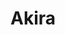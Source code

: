 ---
layout: place
title: "Akira"
permalink: /florida/riverview/akira.html
stateAbbr: FL
stateName: Florida
cityName: Riverview
seo:
  name: "Akira"
  type: Restaurant
  links: null
description: "Looking for sushi in Riverview, Florida? Check out Akira for a delightful Japanese dining experience. Enjoy a variety of sushi and other dishes in a welcomin..."
place_id: ChIJH2WkZ1LSwogR5TJcDPr7BdE
photos:
  - name: >-
      places/ChIJH2WkZ1LSwogR5TJcDPr7BdE/photos/AeeoHcKNqwTR_jwMtFLBCc4rh-ZIUZrd3hOG51V3SZZlvEnDBc2vhvbB59p87Spc6LlnBPZbAA8cnf72XLGoPV7MiIB8wY1M2jHHbQKbBIeI9TtAxHBql3EajqkD7h8pPEnY65sPTsOVqlzL2CoquopWwLOkhYlT96jnnVRXLuA48AJhqITkG9Mas4DXwfjjc9bcdLtzt-R3G_EaABxHk7cfP6YfQGDpymRFww7ICgQKqlm3VHdNojvrL6KBBFKJDo1vdfws2n_xaoDgRZXCwilabDh6537SIG0sxUSeB4f7FefD_sqEs8VcdlhPzxBCrHz1H97D4brI9pNy78alOcM3evT_WR7njFomL40ZFKhvYsYPCAADvYgyW5Xuu-Nv4T5H3ppGAAWMzizk7wKm__6qKq4tQap-umARUbHPu9iNzWwzyg
    widthPx: 4656
    heightPx: 2620
    authorAttributions:
      - displayName: 陳聿德
        uri: https://maps.google.com/maps/contrib/107110508301897117488
        photoUri: >-
          https://lh3.googleusercontent.com/a-/ALV-UjURrp0qWdODyF7KndBVkpNATg7n7RBuZ2nyQkztYv2AXzJndK8=s100-p-k-no-mo
    flagContentUri: >-
      https://www.google.com/local/imagery/report/?cb_client=maps_api_places.places_api&image_key=!1e10!2sCIHM0ogKEICAgICkhYy6MA&hl=en-US
    googleMapsUri: >-
      https://www.google.com/maps/place//data=!3m4!1e2!3m2!1sCIHM0ogKEICAgICkhYy6MA!2e10!4m2!3m1!1s0x88c2d25267a4651f:0xd105fbfa0c5c32e5
  - name: >-
      places/ChIJH2WkZ1LSwogR5TJcDPr7BdE/photos/AeeoHcKJyL05OAYeuNkANtpnvOOoG9Hc9Fp8EMKFq07bXiD3mM5ok5Qc7fhD0CLUqkbjbQOH7si1nTI1xr2l2lJ6oRTL8v3LLcao2x1EMT1QZGCbwC3D50rDgiUhNs6czOoXbbNXTu8XbUWK5rwrpIbHTZscm4FXhNC_oqQG_3h64MzIDJ__TwGjARhd2tvVrEzvbFzMbBEg2jh7oLxgZIgEceoIAYT1Qh3d54MYkPPcD2rAuKZrh27AwGR0QQopxcspsfMKFHrg7aXugfSGvRMEbHo3egTgbHlg5MFKB5Ysb5gYZCVIbPdy785if1GRGs4SQfihB8huAUaWFhOvVTCJr6WKU_Y8_IowqKqJyh4gISDzrh50Js6e3w9XUrVynQfUbTuBp6cKZWx6qSKifv1J-hcm7IS4QoJ1rwVywiIWVbnBM0tR
    widthPx: 4000
    heightPx: 3000
    authorAttributions:
      - displayName: Adam maleski
        uri: https://maps.google.com/maps/contrib/117819933389500262256
        photoUri: >-
          https://lh3.googleusercontent.com/a/ACg8ocKChiSKbcKr4uXWX_GLIOFjqwEF9sxVlD788TXCOuvDBcmlgw=s100-p-k-no-mo
    flagContentUri: >-
      https://www.google.com/local/imagery/report/?cb_client=maps_api_places.places_api&image_key=!1e10!2sCIHM0ogKEICAgIDXipGxyQE&hl=en-US
    googleMapsUri: >-
      https://www.google.com/maps/place//data=!3m4!1e2!3m2!1sCIHM0ogKEICAgIDXipGxyQE!2e10!4m2!3m1!1s0x88c2d25267a4651f:0xd105fbfa0c5c32e5
  - name: >-
      places/ChIJH2WkZ1LSwogR5TJcDPr7BdE/photos/AeeoHcKgy6aeNNv0OI1Y2Yn4QyZ1j0EwlSKmi0d9Ocut0RTPth2Q0vGDO4vfJ6xWJttSHUaCmMjpD71DochkwFjir_kC5Gd1fRpr3gZSvNkNi4eNe5z9wf9hZxVVMFKY1mO8ngOgFmg2dLR8TnSKXYOLOZuuTLZvf2qpCBtRwZzBjBdaOHRNZ8YezAXY1XNsDimZ-rVR_feWEBmptp7mUr_Q3Gchgd5F2kFeVU79eBag8ouJZfGdVOVMvfnYS3Q7EsZCbsWtK04fDMZiLaEmybsQTq81L-X9oHCWgnp8PvZjQiK9QYelEwL_OduAqH56QWx51KYUVkFYr3N6ezRkMIPOxRSOK3QC_nxik8OfwXa6mDewfyHKMw-oalBlNZln1d277fha44t9c3_xRR6UzBv72-TsEikY0DevCVcff2dYU6ePDQ
    widthPx: 3024
    heightPx: 4032
    authorAttributions:
      - displayName: Larissa Kisner
        uri: https://maps.google.com/maps/contrib/107195834742673101544
        photoUri: >-
          https://lh3.googleusercontent.com/a-/ALV-UjX4JQ7aG2laSAVJqY0eNgQAJDMir9YUuQquAZv1KpzDP2pddmbb=s100-p-k-no-mo
    flagContentUri: >-
      https://www.google.com/local/imagery/report/?cb_client=maps_api_places.places_api&image_key=!1e10!2sCIHM0ogKEICAgIDB9IO7Dw&hl=en-US
    googleMapsUri: >-
      https://www.google.com/maps/place//data=!3m4!1e2!3m2!1sCIHM0ogKEICAgIDB9IO7Dw!2e10!4m2!3m1!1s0x88c2d25267a4651f:0xd105fbfa0c5c32e5
  - name: >-
      places/ChIJH2WkZ1LSwogR5TJcDPr7BdE/photos/AeeoHcLsFeFLi2iZNeKa2M3lP_aCqaPUoUvEIMuZ8dHTIniqSbQtxD8tUBMfjXU-NorTOCdNwVuFOfWWBrjKmvgdaoE7W02hS-pAbLqk8fvh5tLX4YmCABnJbDT8kMWMhCh0Upb8Bwj8qMk1yaZQouNDzS8vZ0NrCqmiZJBL07HM0m01Yle1nfyWTZZCBKBEYLalDU4k6_kULyWDB3Pm2mt1mfZfEuZozPPUBSjwzBaZloSw5QO3xrKczFBhLArHLujxfT9hLkVzjHoVQYeowGDk2ytANi1EzEr67LwUP-0HFkvq5JZ9uUsegedcuK_81B1US3lGT7wSHpWanWMa4ceGke7yPsLDRDZTOED_xowYXHoRLTvNWKk4Og4Onp1EVFJjJXD-ykG40x6o_v86cD5Ea7ipt5wiOV90tg17eEul0ZGTQTw
    widthPx: 4032
    heightPx: 3024
    authorAttributions:
      - displayName: Reviews By Nitra
        uri: https://maps.google.com/maps/contrib/106833817496241043940
        photoUri: >-
          https://lh3.googleusercontent.com/a-/ALV-UjV8NhtDif8rbSnEfG0Wsjsr33s65OVD8QYGvhlZbCYVxK1OTSAx=s100-p-k-no-mo
    flagContentUri: >-
      https://www.google.com/local/imagery/report/?cb_client=maps_api_places.places_api&image_key=!1e10!2sCIHM0ogKEICAgIDkz_mJqAE&hl=en-US
    googleMapsUri: >-
      https://www.google.com/maps/place//data=!3m4!1e2!3m2!1sCIHM0ogKEICAgIDkz_mJqAE!2e10!4m2!3m1!1s0x88c2d25267a4651f:0xd105fbfa0c5c32e5
  - name: >-
      places/ChIJH2WkZ1LSwogR5TJcDPr7BdE/photos/AeeoHcIqcD7EsxDQrMHpNRtyepwcAx3D-uOP_YVCn_cTQgOrDfizjgb8UJ6DTCoGewKtvjLo295HBIT9-81nY-wapdpCpGjm7c4bFVgb0SqKDZiOG2r5ps_-6ggp3SiZjlW6mKCueIenmO3CFoH3Nvo2jiElXClS7-NSo0kxcUY-uZ1EEa_5cWafXN6kpqcMryKQ8bbSR8F-XAHfoGdyX12T8Axp9LNQHxDdUTrjbbCJAatLj-_fzE9erZDRbtcf2Gqc23L61taIBM6OEd0alYX_ph3rtweCeelA1-N8-fZIMlTKGVfLrtpxVcuasPZhzbrOtTP202vBjqXOee-5SV3C0R0op4-ZMvzJmObGDEPexsIQ1bDsuiIiZi8MbsTWJUhjOKiTBR1TJyWVSyxR6wAUGe_MvcDljK85ApQ5YSRZpRu2q-w
    widthPx: 4032
    heightPx: 3024
    authorAttributions:
      - displayName: Carmelo Pupillo
        uri: https://maps.google.com/maps/contrib/105161516940927825879
        photoUri: >-
          https://lh3.googleusercontent.com/a-/ALV-UjU2oBwZhAGsJfbgA9kH_aF1TGowTOFi4d4zobaqgcVtcvr3U6yh=s100-p-k-no-mo
    flagContentUri: >-
      https://www.google.com/local/imagery/report/?cb_client=maps_api_places.places_api&image_key=!1e10!2sCIHM0ogKEICAgIDE-cjgowE&hl=en-US
    googleMapsUri: >-
      https://www.google.com/maps/place//data=!3m4!1e2!3m2!1sCIHM0ogKEICAgIDE-cjgowE!2e10!4m2!3m1!1s0x88c2d25267a4651f:0xd105fbfa0c5c32e5
  - name: >-
      places/ChIJH2WkZ1LSwogR5TJcDPr7BdE/photos/AeeoHcIWORP9tew4AhBQ3aUO9AZO75odGZHeMfMCY0DITDIV1WsBJxfGGjmE8SLRrEXeStnWaQFDiGPiVusfm6Gw4veaoN5QwAS6_7YmXQvDtwY4Zw9rEtcZNQavrtEat1FTDn86Qb3ycg_16h43QSOBvpvZU2W0QRyLzTXMRQCD2UHrWLDeCFuJSPeCmedr55PAy1018BSfOp71NDSjSxN7PdJ960axAlEfm9gBb5TBn1uDkW1w7dBQ7zGhgPc-uASAt--jVI5E4HXMD13BePBN0m882ksV_3Ex87KeGrGa-Ajx6EbLYhb9SQdoJ7dLmwRKwy6-8d1ALKUG3a0M4l6we46OJL6IJINRUl58pukqBYpTMRyj95GGEvPGeFLPQc7hlw31XbHOgb-MbAotVxRmraPTUcv6IONkp1CAWlVWwewQL-8
    widthPx: 3024
    heightPx: 4032
    authorAttributions:
      - displayName: Autumn Barber
        uri: https://maps.google.com/maps/contrib/109287585715246716061
        photoUri: >-
          https://lh3.googleusercontent.com/a/ACg8ocLBk7D2COsoz86hPtkBzVM4Yv3asL0yehV78cMsoYLflP6v7w=s100-p-k-no-mo
    flagContentUri: >-
      https://www.google.com/local/imagery/report/?cb_client=maps_api_places.places_api&image_key=!1e10!2sCIHM0ogKEICAgIC61azq9wE&hl=en-US
    googleMapsUri: >-
      https://www.google.com/maps/place//data=!3m4!1e2!3m2!1sCIHM0ogKEICAgIC61azq9wE!2e10!4m2!3m1!1s0x88c2d25267a4651f:0xd105fbfa0c5c32e5
  - name: >-
      places/ChIJH2WkZ1LSwogR5TJcDPr7BdE/photos/AeeoHcLvAf8qVoBU55hXnTwkgNYyv-6jKWpiF3k6fXV5wkzihY3jpu2Rpra1_YsxfAfexg-yPd8XhbmnTMPegrwU-iBS89q-0ndrO5oDKzRv3GyOr3yRs9oxNAGU6oEUkKGWYV5fel6buvg_wylggEqbOMen8HhW0kLrCb5Up2AfbknjhyeIhlSgOxpCYp7TatD0Xo0fh9P0BZfAdzjiJCV8x20-JYn8cUf87VUCn1Dk7hzHxdHhFLO54l40EzrLWbJeaj9z9MB7Zv8orea4hBEs5IIp6HqmTE6syB3Rv_193Wq2MZ9V48fRQo42s8d05EmEsysTRDoT05sTtWH-1vtx_f3ZIJ5vM9-BwRhDyVsUxhukDloNArhAS26KrO69EeRsHVKQ0u3hmwuxjQ1vGyA0J3jPo1hqnE38B8lG17L8CAbyK5gC
    widthPx: 4000
    heightPx: 3000
    authorAttributions:
      - displayName: Jacob McNamee
        uri: https://maps.google.com/maps/contrib/111643816696046104833
        photoUri: >-
          https://lh3.googleusercontent.com/a-/ALV-UjUy2nwS8QzOMj9H4jdn8Ow_rg2YFg5jyLl5StsbrUaEGPV49dj6=s100-p-k-no-mo
    flagContentUri: >-
      https://www.google.com/local/imagery/report/?cb_client=maps_api_places.places_api&image_key=!1e10!2sCIHM0ogKEICAgICcx8m15AE&hl=en-US
    googleMapsUri: >-
      https://www.google.com/maps/place//data=!3m4!1e2!3m2!1sCIHM0ogKEICAgICcx8m15AE!2e10!4m2!3m1!1s0x88c2d25267a4651f:0xd105fbfa0c5c32e5
  - name: >-
      places/ChIJH2WkZ1LSwogR5TJcDPr7BdE/photos/AeeoHcJr4IJ1nvohSCpnCTi4zKDbivdt6sILm81pNi15Xogpqxe_nKOOfUYBCdylZRmDvzGy4KskWJY2Llqs18fq3vJkOTEw83BXC93bZ6DbVTytRxyaKT4dnMKuhIKpSdhJbUvxs5oDR3Th15O4H9w0ikD-Yl-RpGjjJBLBkb5JQdpaw2SJSYN6LR1Q2YC7F_6OeSY71I355X6HnWofc1mCfZqLq_Zfzda9tRT6mOTkmYWlRjMokxtuBmZyuJSsoQXGFmUEmCjYeMIcJYXlrRKNGTpfi3thcAiAwXOtho7XjlgU-JvM0W3JwCspK76hIdAK-7Ccz2aGaTKhTVACuP7F8q2I0tWVcTh-0Vp_0eI8MoyAHN_uOsyQl2hAnIVCwcPmTjiRrZA7NWhY63GN8VZ55qpf2daV0o3Ojmgx2mWTz6pSzB4p
    widthPx: 4800
    heightPx: 3600
    authorAttributions:
      - displayName: Earl Wemple
        uri: https://maps.google.com/maps/contrib/107350934653349891842
        photoUri: >-
          https://lh3.googleusercontent.com/a-/ALV-UjUUgBLyyZUeRcnIFiANP9Ib92mGpAl-ekoWC4kGDW8HUGJL4xgdkg=s100-p-k-no-mo
    flagContentUri: >-
      https://www.google.com/local/imagery/report/?cb_client=maps_api_places.places_api&image_key=!1e10!2sCIHM0ogKEICAgICkrNi6zAE&hl=en-US
    googleMapsUri: >-
      https://www.google.com/maps/place//data=!3m4!1e2!3m2!1sCIHM0ogKEICAgICkrNi6zAE!2e10!4m2!3m1!1s0x88c2d25267a4651f:0xd105fbfa0c5c32e5
  - name: >-
      places/ChIJH2WkZ1LSwogR5TJcDPr7BdE/photos/AeeoHcKGlFIN3Sp4pvMQG2TGGxkXK0_jV5dJXnsVatUk33lzx8NmRF3enxu1_MKQCMYHg3bZXV2IXvvQB_xl10Dqf5LEbcoePHSu-gZCr-tP0xBaikCLn_wRVo1c87kWN1CfTllAzIPr2CkCsJiijo0BkSfW_BwNLORSpOwOf8AZh7fkBpc801PfZbj8DS2f9vnOJHGtKz-XSObTcK3205VJICi1sA9vveW3W3OpsSOIfTK-tVoOPTgqxGo5XJiHlHgxK1NkmeACBYyOqZ3uDaUJXI1rMyCiuRSmlTaonwqjC5AiBA3anemt5tPNnZhOFpV0XbyO7JmgiwKyYnEwSFSeoovIYfZWjs67edhr8zRQhqxqZ09iiYMsHwtLpZLZlTXN-I9sWNiSinkAUzyqPVOLN9NucFbksXp3Qg7_5K3rmqJvGQ
    widthPx: 1920
    heightPx: 1080
    authorAttributions:
      - displayName: Steven Casoose
        uri: https://maps.google.com/maps/contrib/106331997755999033857
        photoUri: >-
          https://lh3.googleusercontent.com/a-/ALV-UjUZOfGVxfSDZ0pwQc2wZN8797_smlXWYmGf_YcPPTDNmx0ACPw=s100-p-k-no-mo
    flagContentUri: >-
      https://www.google.com/local/imagery/report/?cb_client=maps_api_places.places_api&image_key=!1e10!2sCIHM0ogKEICAgICs7c_LEQ&hl=en-US
    googleMapsUri: >-
      https://www.google.com/maps/place//data=!3m4!1e2!3m2!1sCIHM0ogKEICAgICs7c_LEQ!2e10!4m2!3m1!1s0x88c2d25267a4651f:0xd105fbfa0c5c32e5
  - name: >-
      places/ChIJH2WkZ1LSwogR5TJcDPr7BdE/photos/AeeoHcKG1gCuoB4IVdLmrxKKiJW6ppd3T_G7QMwy_Dma2bDA9QhlzsH-OEzUgM8TY6ii4f8HEfdYMHtdxhf_NK_LAaqHApjT3iwlT583T36EUOa_qfYsh40fW5UOEV-oAowzK8yt-WgfuuIWdUP6bEoeW3pbF4KVLuzG17tn8c0SfCc_lxc04kIqHM7inuJrEvpLVHL0cXeW2kjKJp7DZu834aN7olTCHOHkbGA6Ii-KIhzHzvexID4jkLa2sKKBd8zHFqQPEaFSZVIBXWx-mH8dbYDHsZ2FxJ6HkGTJnd2GBVMcXVe5HcbDPglAXf4Kexk5vJWV5z12BwmENPAv7RDMYsPqY5a31G9km8Tg7G9PvuEuxZzaCqCTv77IKa81lOO_97_A7oTAFHmh_5BjYtFGe5sRhcBP2rMHV41FFH-R382EZSf9
    widthPx: 3024
    heightPx: 4032
    authorAttributions:
      - displayName: Jazmine
        uri: https://maps.google.com/maps/contrib/100953298362088490702
        photoUri: >-
          https://lh3.googleusercontent.com/a-/ALV-UjWwm4PIfD_fiZaokae0Sa6_aVh99g5kb2eWXERYBWaobL2tGSyh=s100-p-k-no-mo
    flagContentUri: >-
      https://www.google.com/local/imagery/report/?cb_client=maps_api_places.places_api&image_key=!1e10!2sCIHM0ogKEICAgID38vuP9wE&hl=en-US
    googleMapsUri: >-
      https://www.google.com/maps/place//data=!3m4!1e2!3m2!1sCIHM0ogKEICAgID38vuP9wE!2e10!4m2!3m1!1s0x88c2d25267a4651f:0xd105fbfa0c5c32e5
address: 13424 Boyette Rd, Riverview, FL 33569, USA
street: 13424 Boyette Rd
city: Riverview
state: FL
zip: '33569'
country: USA
neighborhood: Lithia
latitude: '27.852286'
longitude: '-82.267943'
accessibility_options:
  wheelchairAccessibleParking: true
  wheelchairAccessibleEntrance: true
  wheelchairAccessibleRestroom: true
  wheelchairAccessibleSeating: true
business_status: OPERATIONAL
name: Akira
google_maps_links:
  directionsUri: >-
    https://www.google.com/maps/dir//''/data=!4m7!4m6!1m1!4e2!1m2!1m1!1s0x88c2d25267a4651f:0xd105fbfa0c5c32e5!3e0
  placeUri: https://maps.google.com/?cid=15061721580178256613
  writeAReviewUri: >-
    https://www.google.com/maps/place//data=!4m3!3m2!1s0x88c2d25267a4651f:0xd105fbfa0c5c32e5!12e1
  reviewsUri: >-
    https://www.google.com/maps/place//data=!4m4!3m3!1s0x88c2d25267a4651f:0xd105fbfa0c5c32e5!9m1!1b1
  photosUri: >-
    https://www.google.com/maps/place//data=!4m3!3m2!1s0x88c2d25267a4651f:0xd105fbfa0c5c32e5!10e5
primary_type: Japanese Restaurant
opening_hours:
  regular: null
  current: null
secondary_opening_hours:
  regular:
    weekdayDescriptions: null
    type: null
  current:
    weekdayDescriptions: null
    type: null
phone: null
price_level: null
price_range: null
rating: null
rating_count: 0
website: null
reviews: null
parking_options: null
payment_options: null
allow_dogs: null
curbside_pickup: null
delivery: null
dine_in: null
good_for_children: null
good_for_groups: null
good_for_sports: null
live_music: null
menu_for_children: null
outdoor_seating: null
reservable: null
restroom: null
serves_beer: null
serves_breakfast: null
serves_brunch: null
serves_cocktails: null
serves_coffee: null
serves_dinner: null
serves_dessert: null
serves_lunch: null
serves_vegetarian_food: null
serves_wine: null
takeout: null
summary: null

---
